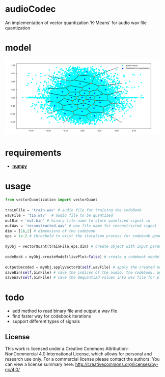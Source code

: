 # audioCodec
An implementation of vector quantization 'K-Means' for audio wav file quantization

# model
![Model](model.png "Model")

# requirements
* [**numpy**](https://www.numpy.org)

# usage
```python
from vectorQuantization import vectorQuant

trainFile = 'train.wav' # audio file for training the codeBook
wavFile = 't16.wav'  # audio file to be quantized
outBin = 'out.bin' # binary file name to store quantized signal in
outWav = 'reconstructed.wav' # wav file name for reconstricted signal
dim = [16,2] # dimensions of the codebook
eps = 1e-2 # threshold to exist the iteration process for codebook generartion

myObj = vectorQuant(trainFile,eps,dim) # create object with input paramters

codeBook = myObj.createModel(livePlot=False) # create a codebook moedel based on the object properties, if the second dimension of the codebook is 2, a live plot can be enabled to see the progress, the default is False.

outputDecoded = myObj.applyVectorQ(self,wavFile) # apply the created model to quantize audio file, and return the dequantized value.
saveBin(self,binFile) # save the indices of the audio, the codebook, and the sampling rate into a binary file
saveWav(self,binFile) # save the dequantizd values into wav file for playback


```


# todo
* add method to read binary file and output a wav file
* find faster way for codebook iterations
* support different types of signals


## License

This work is licensed under a Creative Commons Attribution-NonCommercial 4.0 International License, which allows for personal and research use only. For a commercial license please contact the authors. You can view a license summary here: http://creativecommons.org/licenses/by-nc/4.0/
